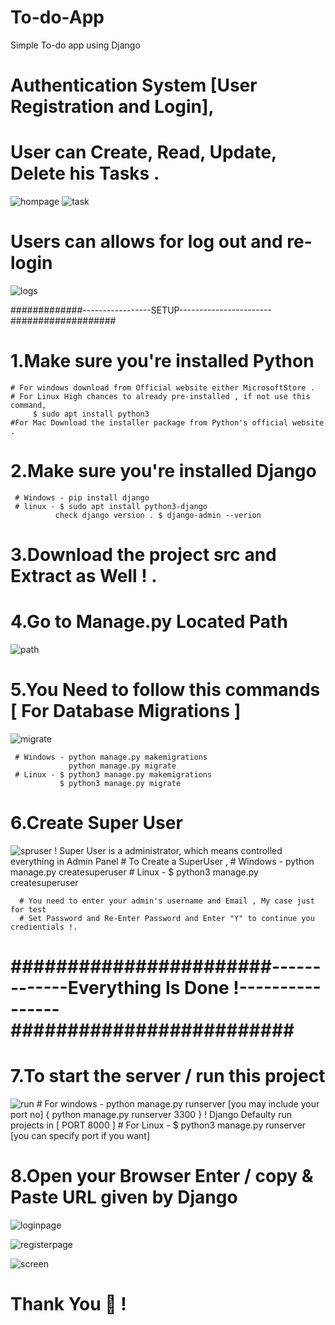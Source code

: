 # To-do-App
Simple To-do app using Django

# Authentication System [User Registration and Login],
# User can Create, Read, Update, Delete his Tasks .

![hompage](https://user-images.githubusercontent.com/77879315/213750167-b2ba8eea-f3f1-4e11-922e-0b8db03ed1ef.jpg)
![task](https://user-images.githubusercontent.com/77879315/213750221-696ad60c-8be5-4c05-8969-23b7eb4c87ca.jpg)

# Users can allows for log out and re-login
![logs](https://user-images.githubusercontent.com/77879315/213750254-1e5016e3-8c1d-41e2-9a1a-4a3748649784.jpg)

#############-----------------SETUP-----------------------###################

# 1.Make sure you're installed Python 
    # For windows download from Official website either MicrosoftStore .
    # For Linux High chances to already pre-installed , if not use this command, 
         $ sudo apt install python3
    #For Mac Download the installer package from Python's official website .
    
# 2.Make sure you're installed Django
     # Windows - pip install django 
     # linux - $ sudo apt install python3-django
              check django version . $ django-admin --verion

# 3.Download the project src and Extract as Well ! .

# 4.Go to Manage.py Located Path 
![path](https://user-images.githubusercontent.com/77879315/213753699-7cbb6e1f-3ceb-408e-a9d8-b2787879b034.jpg)

# 5.You Need to follow this commands [ For Database Migrations ]
![migrate](https://user-images.githubusercontent.com/77879315/213757394-9c6f6d4d-8bf0-4de6-8892-b9b0e2449b24.jpg)

     # Windows - python manage.py makemigrations
                 python manage.py migrate
     # Linux - $ python3 manage.py makemigrations
               $ python3 manage.py migrate  

# 6.Create Super User 
![spruser](https://user-images.githubusercontent.com/77879315/213758297-8c649999-43b4-4195-84fb-a95c9c2125f3.jpg)
      ! Super User is a administrator, which means controlled everything in Admin Panel
      # To Create a SuperUser ,
          # Windows - python manage.py createsuperuser
          # Linux - $ python3 manage.py createsuperuser
          
      # You need to enter your admin's username and Email , My case just for test
      # Set Password and Re-Enter Password and Enter "Y" to continue you credientials !. 
   
# #######################-------------Everything Is Done !----------------######################### 

# 7.To start the server / run this project
![run](https://user-images.githubusercontent.com/77879315/213754165-7bb47793-818c-4643-adc4-b04438ab7c37.jpg)
    # For windows - python manage.py runserver [you may include your port no] { python manage.py runserver 3300 }
        ! Django Defaulty run projects in [ PORT 8000 ]
    # For Linux - $ python3 manage.py runserver [you can specify port if you want]
    
# 8.Open your Browser Enter / copy & Paste URL given by Django


![loginpage](https://user-images.githubusercontent.com/77879315/213760634-ffb576bf-3a86-4657-89ad-aa32bab00e4a.jpg)

![registerpage](https://user-images.githubusercontent.com/77879315/213760720-0b04bbc9-0ad6-4cf7-9e77-6295658e178d.jpg)

![screen](https://user-images.githubusercontent.com/77879315/213760887-640dfb5c-d1f4-455d-8517-96d403c4209d.jpg)




# Thank You 🙏 !
        
        
        
        
        
